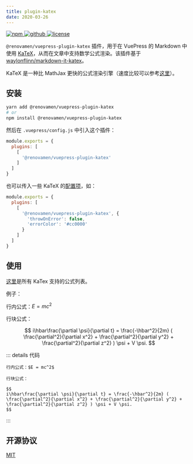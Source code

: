 ```yaml
---
title: plugin-katex
date: 2020-03-26
---
```


<p>
  <a href="https://www.npmjs.com/package/@renovamen/vuepress-plugin-katex" target="_blank">
    <img src="https://img.shields.io/npm/v/@renovamen/vuepress-plugin-katex.svg?style=flat-square&logo=npm" style="display: inline; margin: 0" alt="npm">
  </a>
  <a href="https://github.com/Renovamen/vuepress-theme-gungnir/tree/v0/packages/plugins/katex" target="_blank">
    <img src="https://img.shields.io/badge/GitHub-@renovamen/vuepress--plugin--katex-26A2FF?style=flat-square&logo=github" style="display: inline; margin: 0" alt="github">
  </a>
  <a href="https://github.com/Renovamen/vuepress-theme-gungnir/blob/v0/packages/plugins/katex/LICENSE" target="_blank">
    <img src="https://img.shields.io/badge/License-MIT-green?style=flat-square" style="display: inline; margin: 0" alt="license">
  </a>
</p>

`@renovamen/vuepress-plugin-katex` 插件，用于在 VuePress 的 Markdown 中使用 [KaTeX](https://katex.org/)，从而在文章中支持数学公式渲染。该插件基于 [waylonflinn/markdown-it-katex](https://github.com/waylonflinn/markdown-it-katex)。

KaTeX 是一种比 MathJax 更快的公式渲染引擎（速度比较可以参考[这里](https://www.intmath.com/cg5/katex-mathjax-comparison.php)）。


## 安装

```bash
yarn add @renovamen/vuepress-plugin-katex
# or
npm install @renovamen/vuepress-plugin-katex
```

然后在 `.vuepress/config.js` 中引入这个插件：

```js
module.exports = {
  plugins: [
    [
      '@renovamen/vuepress-plugin-katex'
    ]
  ]
}
```

也可以传入一些 KaTeX 的[配置项](https://katex.org/docs/options.html)，如：

```js
module.exports = {
  plugins: [
    [
      '@renovamen/vuepress-plugin-katex', {
        'throwOnError': false,
        'errorColor': '#cc0000'
      }
    ]
  ]
}
```


## 使用

[这里](https://katex.org/docs/supported.html)是所有 KaTex 支持的公式列表。

例子：

行内公式：$E = mc^2$

行块公式：

$$
i\hbar\frac{\partial \psi}{\partial t} = \frac{-\hbar^2}{2m} ( \frac{\partial^2}{\partial x^2} + \frac{\partial^2}{\partial y^2} + \frac{\partial^2}{\partial z^2} ) \psi + V \psi.
$$

::: details 代码
```
行内公式：$E = mc^2$

行块公式：

$$
i\hbar\frac{\partial \psi}{\partial t} = \frac{-\hbar^2}{2m} ( \frac{\partial^2}{\partial x^2} + \frac{\partial^2}{\partial y^2} + \frac{\partial^2}{\partial z^2} ) \psi + V \psi.
$$
```
:::


## 开源协议

[MIT](https://github.com/Renovamen/vuepress-theme-gungnir/blob/v0/packages/plugins/katex/LICENSE)
